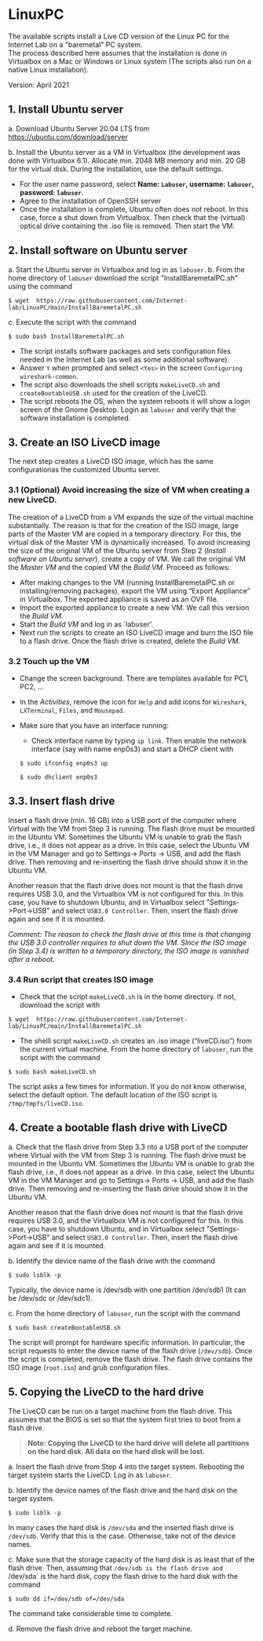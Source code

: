 # LinuxPC

The available scripts install a Live CD version of the Linux PC for the Internet Lab on a "baremetal" PC system.  
The process described here assumes that the installation is done in Virtualbox on a Mac or Windows or Linux system (The scripts also run on a native Linux installation).

Version:  April 2021
## 1. Install Ubuntu server 
a. Download Ubuntu Server 20.04 LTS from 
https://ubuntu.com/download/server

b. Install the Ubuntu server as a VM in Virtualbox (the development was done with Virtualbox 6.1). Allocate min. 2048 MB memory and min. 20 GB for the virtual disk.
During the installation, use the default settings. 

 * For the user name password, select **Name: `Labuser`, username: `labuser`, password: `labuser`**.
 * Agree to the installation of OpenSSH server
 * Once the installation is complete, Ubuntu often does not reboot. In this case, force a shut down from Virtualbox. Then check that the (virtual) optical drive containing the .iso file is removed. Then start the VM.  

## 2. Install software on Ubuntu server
a. Start the Ubuntu server in Virtualbox and log in as `labuser`. 
b. From the home directory of `labuser` download the script "InstallBaremetalPC.sh" using the command 

```$ wget  https://raw.githubusercontent.com/Internet-lab/LinuxPC/main/InstallBaremetalPC.sh```

c. Execute the script with the command 

```$ sudo bash InstallBaremetalPC.sh```

 - The script installs  software packages and sets configuration files needed in the Internet Lab (as well as some additional software). 
 - Answer `Y` when  prompted and select `<Yes>` in the screen `Configuring wireshark-common`. 
 - The script also downloads the shell scripts `makeLiveCD.sh` and `createBootableUSB.sh` used for the creation of the LiveCD.
 - The script reboots the OS, when the system reboots it will show a login screen of the Gnome Desktop. Login as `labuser` and verify that the software installation is completed. 

## 3. Create an ISO LiveCD image
The next step creates a LiveCD ISO image, which has the same configurationas the customized Ubuntu server. 

### 3.1  **(Optional)** Avoid increasing the size of VM when creating a new LiveCD.

The  creation of a  LiveCD from a VM   expands the size of the virtual machine substantially. The reason is that for the creation of the ISO image, large parts of the Master VM are copied in a temporary directory. For this, the virtual disk of the Master VM is dynamically increased. To avoid increasing the size of the original VM of the Ubuntu server from Step 2 (*Install software on Ubuntu server*), create a copy of  VM. We call the original VM the *Master VM* and the copied VM the *Build VM*. 
Proceed as follows: 
 - After making changes to the VM  (running InstallBaremetalPC.sh or installing/removing packages), export the VM using “Export Appliance” in Virtualbox. The exported appliance is saved as an OVF file. 
 - Import the exported appliance to create a new VM. We call this version the *Build VM*. 
 - Start the *Build VM* and log in as `labuser'.
 - Next run the scripts to create an ISO LiveCD image and burn the ISO file to a flash drive. Once the flash drive is created, delete the *Build VM*.   

### 3.2  Touch up the VM 
  - Change the screen background. There are templates available for PC1, PC2, ...
  - In the *Activities*, remove the icon for `Help` and add icons for `Wireshark`, `LXTerminal`, `Files`,  and `Mousepad`.
  - Make sure that you have an interface running:
    - Check interface name by typing `ip link`. Then enable the network interface (say with name enp0s3) and start a DHCP client with 

     ```$ sudo ifconfig enp0s3 up```
     
     ```$ sudo dhclient enp0s3```

## 3.3. Insert flash drive
Insert a flash drive (min. 16 GB) into a USB port of the computer where Virtual with the VM from Step 3 is running. The flash drive must be mounted in the Ubuntu VM. 
Sometimes the Ubuntu VM is unable to grab the flash drive, i.e., it does not appear as a drive. In this case, select the Ubuntu VM in the VM Manager and go to Settings→ Ports → USB, and add the flash drive. Then removing and re-inserting the flash drive should show it in the Ubuntu VM. 

Another reason that the  flash drive does not mount is that the flash drive requires USB 3.0, and the Virtualbox VM is not configured for this. In this case, you have to shutdown Ubuntu, and in Virtualbox select "Settings->Port->USB" and select `USB3.0 Controller`. Then, insert the flash drive again and see if it is mounted. 

*Comment: The reason to check the flash drive at this time is that changing the USB 3.0 controller requires to shut down the VM. SInce the ISO image (in  Step 3.4) is written to a temporary directory, the ISO image is vanished after a reboot.*

### 3.4  Run script that creates ISO image 
  - Check that the script `makeLiveCD.sh` is in the home directory. If not, download the script with

```$ wget  https://raw.githubusercontent.com/Internet-lab/LinuxPC/main/InstallBaremetalPC.sh```

  - The shelll script `makeLiveCD.sh` creates an .iso image (“liveCD.iso”) from the current virtual machine. 
From the home directory of `labuser`, run the script with the command 

```$ sudo bash makeLiveCD.sh```

The script asks a few times for information. If you do not know otherwise, select the default option.  The default location of the ISO script is `/tmp/tmpfs/liveCD.iso`. 

## 4. Create a bootable flash drive with LiveCD 
a.  Check that the  flash drive from Step 3.3 nto a USB port of the computer where Virtual with the VM from Step 3 is running. The flash drive must be mounted in the Ubuntu VM. 
Sometimes the Ubuntu VM is unable to grab the flash drive, i.e., it does not appear as a drive. In this case, select the Ubuntu VM in the VM Manager and go to Settings→ Ports → USB, and add the flash drive. Then removing and re-inserting the flash drive should show it in the Ubuntu VM. 

Another reason that the  flash drive does not mount is that the flash drive requires USB 3.0, and the Virtualbox VM is not configured for this. In this case, you have to shutdown Ubuntu, and in Virtualbox select "Settings->Port->USB" and select `USB3.0 Controller`. Then, insert the flash drive again and see if it is mounted. 

b. Identify the device name of the flash drive with the command 

```$ sudo lsblk -p```

Typically, the device name is /dev/sdb with one partition /dev/sdb1 (It can be /dev/sdc or /dev/sdc1). 

c. From the home directory of `labuser`, run the script with the command 

```$ sudo bash createBootableUSB.sh```

The script will prompt for hardware specific information. In particular, the script requests to enter the device name of the flash drive (`/dev/sdb`).
Once the script is completed, remove the flash drive.  The flash drive contains  the ISO image (`root.iso`) and grub configuration files.

## 5. Copying the LiveCD to the hard drive 
The LiveCD can be run on a target machine from the flash drive. This assumes that the BIOS is set so that the system first tries to boot from a flash drive. 


>**Note: Copying the LiveCD to the hard drive will delete all partitions on the hard disk. All data on the hard disk will be lost.**

a. Insert the flash drive from Step 4 into the target system. Rebooting the target system starts  the LiveCD. Log in as `labuser`.

b. Identify the device names of the flash drive and the hard disk on the target system.  

```$ sudo lsblk -p```

In many cases the hard disk is `/dev/sda` and the inserted flash drive is `/dev/sdb`. Verify that this is the case. Otherwise, take not of the device names.  

c. Make sure that the storage capacity of the hard disk is as least that of the flash drive.  Then, assuming that `/dev/sdb is the flash drive and `/dev/sda` is the hard disk, copy the flash drive to the hard disk with the command 

```$ sudo dd if=/dev/sdb of=/dev/sda```

The command  take considerable time to complete. 

d. Remove the flash drive and reboot the target machine. 


